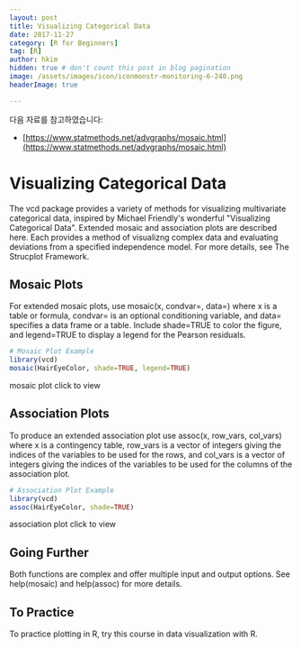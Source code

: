 ```yaml
---
layout: post  
title: Visualizing Categorical Data
date: 2017-11-27  
category: [R for Beginners]  
tag: [R]  
author: hkim  
hidden: true # don't count this post in blog pagination  
image: /assets/images/icon/iconmonstr-monitoring-6-240.png
headerImage: true

---
```


다음 자료를 참고하였습니다:  
- [https://www.statmethods.net/advgraphs/mosaic.html](https://www.statmethods.net/advgraphs/mosaic.html)

# Visualizing Categorical Data

The vcd package provides a variety of methods for visualizing multivariate categorical data, inspired by Michael Friendly's wonderful "Visualizing Categorical Data". Extended mosaic and association plots are described here. Each provides a method of visualizng complex data and evaluating deviations from a specified independence model. For more details, see The Strucplot Framework.


## Mosaic Plots

For extended mosaic plots, use mosaic(x, condvar=, data=) where x is a table or formula, condvar= is an optional conditioning variable, and data= specifies a data frame or a table. Include shade=TRUE to color the figure, and legend=TRUE to display a legend for the Pearson residuals.

```r
# Mosaic Plot Example
library(vcd)
mosaic(HairEyeColor, shade=TRUE, legend=TRUE)
```

mosaic plot click to view


## Association Plots

To produce an extended association plot use assoc(x, row_vars, col_vars) where x is a contingency table, row_vars is a vector of integers giving the indices of the variables to be used for the rows, and col_vars is a vector of integers giving the indices of the variables to be used for the columns of the association plot.

```r
# Association Plot Example
library(vcd)
assoc(HairEyeColor, shade=TRUE)
```

association plot click to view


## Going Further

Both functions are complex and offer multiple input and output options. See help(mosaic) and help(assoc) for more details.


## To Practice

To practice plotting in R, try this course in data visualization with R.
